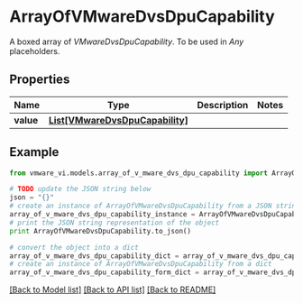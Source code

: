 # ArrayOfVMwareDvsDpuCapability

A boxed array of *VMwareDvsDpuCapability*. To be used in *Any* placeholders. 

## Properties
Name | Type | Description | Notes
------------ | ------------- | ------------- | -------------
**value** | [**List[VMwareDvsDpuCapability]**](VMwareDvsDpuCapability.md) |  | 

## Example

```python
from vmware_vi.models.array_of_v_mware_dvs_dpu_capability import ArrayOfVMwareDvsDpuCapability

# TODO update the JSON string below
json = "{}"
# create an instance of ArrayOfVMwareDvsDpuCapability from a JSON string
array_of_v_mware_dvs_dpu_capability_instance = ArrayOfVMwareDvsDpuCapability.from_json(json)
# print the JSON string representation of the object
print ArrayOfVMwareDvsDpuCapability.to_json()

# convert the object into a dict
array_of_v_mware_dvs_dpu_capability_dict = array_of_v_mware_dvs_dpu_capability_instance.to_dict()
# create an instance of ArrayOfVMwareDvsDpuCapability from a dict
array_of_v_mware_dvs_dpu_capability_form_dict = array_of_v_mware_dvs_dpu_capability.from_dict(array_of_v_mware_dvs_dpu_capability_dict)
```
[[Back to Model list]](../README.md#documentation-for-models) [[Back to API list]](../README.md#documentation-for-api-endpoints) [[Back to README]](../README.md)


